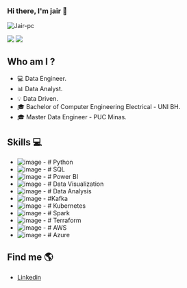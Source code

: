 ### Hi there, I'm jair 👋

<p align="left"> <img src="https://komarev.com/ghpvc/?username=Jair-pc&label=Profile%20views&color=0e75b6&style=flat" alt="Jair-pc" /> </p>


<div> 
 <a href = "mailto:juniorpsilva@msn.com"><img src="https://img.shields.io/badge/-Gmail-%23333?style=for-the-badge&logo=gmail&logoColor=white" target="_blank"></a>
  <a href="https://www.linkedin.com/in/jairengdados/" target="_blank"><img src="https://img.shields.io/badge/-LinkedIn-%230077B5?style=for-the-badge&logo=linkedin&logoColor=white" target="_blank"></a> 
 

## Who am I ?
- 💻 Data Engineer.
- 📊 Data Analyst.
- 💡 Data Driven.
- 🎓 Bachelor of Computer Engineering Electrical - UNI BH.
- 🎓 Master Data Engineer - PUC Minas.



## Skills 💻
 
- ![image](https://user-images.githubusercontent.com/85970166/197610964-45ec0492-908f-4d8a-9e4a-5a14996cc5e1.png) - # Python   
- ![image](https://user-images.githubusercontent.com/85970166/197611710-2d30fc6f-f5a7-4c3e-84dc-30f743ceb8da.png) - # SQL
- ![image](https://user-images.githubusercontent.com/85970166/197611090-c98af984-4790-4a31-a4ca-db183b06cd80.png) - # Power BI
- ![image](https://user-images.githubusercontent.com/85970166/197611822-7d2e0717-d250-4eb2-9145-54e6a6a58c76.png) - # Data Visualization
- ![image](https://user-images.githubusercontent.com/85970166/197611859-7fa1e72a-b3e2-4077-80be-bb5c1eda8e47.png) - # Data Analysis
- ![image](https://user-images.githubusercontent.com/85970166/197610485-2e1cf4f0-ec02-45be-a499-beabeabfe52f.png) - #Kafka
- ![image](https://user-images.githubusercontent.com/85970166/197611906-681e9ca8-8f1e-43d6-828d-925aa29abb23.png) - # Kubernetes
- ![image](https://user-images.githubusercontent.com/85970166/197610682-8d96eda3-a9de-4b7c-995f-235c92fa915e.png) - # Spark
- ![image](https://user-images.githubusercontent.com/85970166/197612058-f4239307-1306-4cbd-b703-b401ed1978f4.png) - # Terraform
- ![image](https://user-images.githubusercontent.com/85970166/197611946-6d5e755d-04aa-4277-b31c-5d96863c9b86.png) - # AWS
- ![image](https://user-images.githubusercontent.com/85970166/197611993-34700f9c-bd98-4a64-882a-930293f63d17.png) - # Azure

 


## Find me  🌎
- [Linkedin](https://www.linkedin.com/in/jairengdados/)


